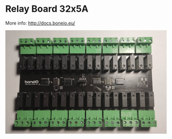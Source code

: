 # Relay Board 32x5A

More info: http://docs.boneio.eu/

![RelayBoard](.resources/relay_board_32x5A_v0.3_small.jpg?raw=true)
